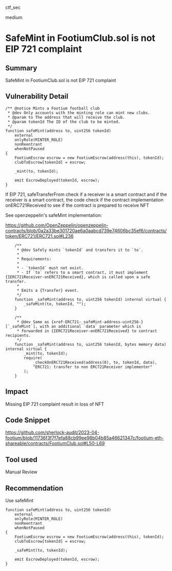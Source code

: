 ctf_sec

medium

# SafeMint in FootiumClub.sol is not EIP 721 complaint

## Summary

SafeMint in FootiumClub.sol is not EIP 721 complaint

## Vulnerability Detail

```solidity
/** @notice Mints a Footium football club
 * @dev Only accounts with the minting role can mint new clubs.
 * @param to The address that will receive the club.
 * @param tokenId The ID of the club to be minted.
 */
function safeMint(address to, uint256 tokenId)
	external
	onlyRole(MINTER_ROLE)
	nonReentrant
	whenNotPaused
{
	FootiumEscrow escrow = new FootiumEscrow(address(this), tokenId);
	clubToEscrow[tokenId] = escrow;

	_mint(to, tokenId);

	emit EscrowDeployed(tokenId, escrow);
}
```

If EIP 721, safeTransferFrom check if a receiver is a smart contract and if the receiver is a smart contract, the code check if the contract implementation onERC721Received to see if the contract is prepared to receive NFT

See openzeppelin's safeMint implementation:

https://github.com/OpenZeppelin/openzeppelin-contracts/blob/0a2a33be301720ae6a0aabcd739e74606bc35ef6/contracts/token/ERC721/ERC721.sol#L236

```solidity
    /**
     * @dev Safely mints `tokenId` and transfers it to `to`.
     *
     * Requirements:
     *
     * - `tokenId` must not exist.
     * - If `to` refers to a smart contract, it must implement {IERC721Receiver-onERC721Received}, which is called upon a safe transfer.
     *
     * Emits a {Transfer} event.
     */
    function _safeMint(address to, uint256 tokenId) internal virtual {
        _safeMint(to, tokenId, "");
    }

    /**
     * @dev Same as {xref-ERC721-_safeMint-address-uint256-}[`_safeMint`], with an additional `data` parameter which is
     * forwarded in {IERC721Receiver-onERC721Received} to contract recipients.
     */
    function _safeMint(address to, uint256 tokenId, bytes memory data) internal virtual {
        _mint(to, tokenId);
        require(
            _checkOnERC721Received(address(0), to, tokenId, data),
            "ERC721: transfer to non ERC721Receiver implementer"
        );
    }
```

## Impact

Missing EIP 721 complaint result in loss of NFT

## Code Snippet

https://github.com/sherlock-audit/2023-04-footium/blob/11736f3f7f7efa88cb99ee98b04b85a46621347c/footium-eth-shareable/contracts/FootiumClub.sol#L50-L69

## Tool used

Manual Review

## Recommendation

Use safeMint

```solidity
function safeMint(address to, uint256 tokenId)
	external
	onlyRole(MINTER_ROLE)
	nonReentrant
	whenNotPaused
{
	FootiumEscrow escrow = new FootiumEscrow(address(this), tokenId);
	clubToEscrow[tokenId] = escrow;

	_safeMint(to, tokenId);

	emit EscrowDeployed(tokenId, escrow);
}
```
